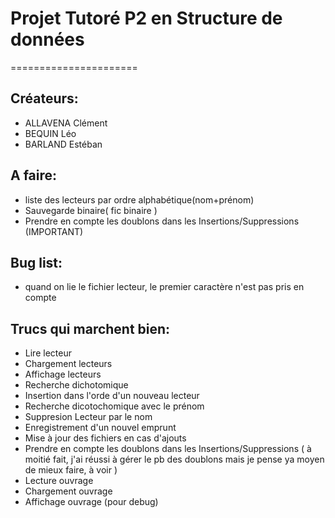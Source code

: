 # Projet Tutoré P2 en Structure de données

======================

## Créateurs:
* ALLAVENA Clément
* BEQUIN Léo
* BARLAND Estéban

## A faire:
* liste des lecteurs par ordre alphabétique(nom+prénom)
* Sauvegarde binaire( fic binaire )
* Prendre en compte les doublons dans les Insertions/Suppressions (IMPORTANT)

## Bug list:
* quand on lie le fichier lecteur, le premier caractère n'est pas pris en compte

## Trucs qui marchent bien:
* Lire lecteur
* Chargement lecteurs
* Affichage lecteurs
* Recherche dichotomique
* Insertion dans l'orde d'un nouveau lecteur
* Recherche dicotochomique avec le prénom
* Suppresion Lecteur par le nom
* Enregistrement d'un nouvel emprunt
* Mise à jour des fichiers en cas d'ajouts
* Prendre en compte les doublons dans les Insertions/Suppressions ( à moitié fait, j'ai réussi à gérer le pb des doublons mais je pense ya moyen de mieux faire, à voir )
* Lecture ouvrage 
* Chargement ouvrage
* Affichage ouvrage (pour debug) 
